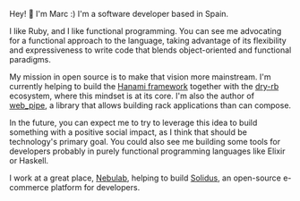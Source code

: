 Hey! 👋  I'm Marc :) I'm a software developer based in Spain.

I like Ruby, and I like functional programming. You can see me advocating for a functional approach to the language, taking advantage of its flexibility and expressiveness to write code that blends object-oriented and functional paradigms.

My mission in open source is to make that vision more mainstream. I'm currently helping to build the [Hanami framework](https://github.com/hanami) together with the [dry-rb](https://github.com/dry-rb) ecosystem, where this mindset is at its core. I'm also the author of [web_pipe](https://github.com/waiting-for-dev/web_pipe), a library that allows building rack applications than can compose.

In the future, you can expect me to try to leverage this idea to build something with a positive social impact, as I think that should be technology's primary goal. You could also see me building some tools for developers probably in purely functional programming languages like Elixir or Haskell.

I work at a great place, [Nebulab](https://nebulab.com/), helping to build [Solidus](https://solidus.io/), an open-source e-commerce platform for developers.

